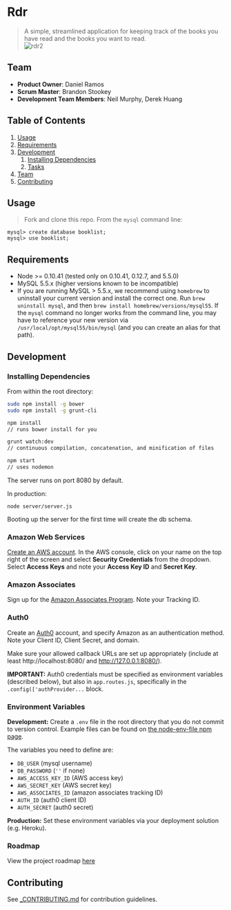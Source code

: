 # Rdr
> A simple, streamlined application for keeping track of the books you have read and the books you want to read.  
![rdr2](https://cloud.githubusercontent.com/assets/13752714/15801372/bcd1defc-2a60-11e6-967f-165436858c11.gif)

## Team

  - __Product Owner__: Daniel Ramos
  - __Scrum Master__: Brandon Stookey
  - __Development Team Members__: Neil Murphy, Derek Huang

## Table of Contents

1. [Usage](#Usage)
1. [Requirements](#requirements)
1. [Development](#development)
    1. [Installing Dependencies](#installing-dependencies)
    1. [Tasks](#tasks)
1. [Team](#team)
1. [Contributing](#contributing)

## Usage

> Fork and clone this repo. From the `mysql` command line:
>
```
mysql> create database booklist;
mysql> use booklist;
```

## Requirements

- Node >= 0.10.41 (tested only on 0.10.41, 0.12.7, and 5.5.0)
- MySQL 5.5.x (higher versions known to be incompatible)
 - If you are running MySQL > 5.5.x, we recommend using `homebrew` to uninstall your current version and install the correct one. Run `brew uninstall mysql`, and then `brew install homebrew/versions/mysql55`. If the `mysql` command no longer works from the command line, you may have to reference your new version via `/usr/local/opt/mysql55/bin/mysql` (and you can create an alias for that path).


## Development


### Installing Dependencies

From within the root directory:

```sh
sudo npm install -g bower
sudo npm install -g grunt-cli

npm install
// runs bower install for you

grunt watch:dev
// continuous compilation, concatenation, and minification of files

npm start
// uses nodemon
```
The server runs on port 8080 by default.

In production:

```
node server/server.js
```

Booting up the server for the first time will create the db schema.

### Amazon Web Services
[Create an AWS account](https://aws.amazon.com/). In the AWS console, click on your name on the top right of the screen and select **Security Credentials** from the dropdown. Select **Access Keys** and note your **Access Key ID** and **Secret Key**.

### Amazon Associates
Sign up for the [Amazon Associates Program](https://affiliate-program.amazon.com/). Note your Tracking ID.

### Auth0
Create an [Auth0](https://auth0.com/) account, and specify Amazon as an authentication method. Note your Client ID, Client Secret, and domain.

Make sure your allowed callback URLs are set up appropriately (include at least http://localhost:8080/ and http://127.0.0.1:8080/).

**IMPORTANT:** Auth0 credentials must be specified as environment variables (described below), but also in `app.routes.js`, specifically in the `.config(['authProvider...` block.

### Environment Variables

**Development:**
Create a `.env` file in the root directory that you do not commit to version control. Example files can be found on [the node-env-file npm page](https://www.npmjs.com/package/node-env-file).

The variables you need to define are:

- `DB_USER` (mysql username)
- `DB_PASSWORD` (`''` if none)
- `AWS_ACCESS_KEY_ID` (AWS access key)
- `AWS_SECRET_KEY` (AWS secret key)
- `AWS_ASSOCIATES_ID` (amazon associates tracking ID)
- `AUTH_ID` (auth0 client ID)
- `AUTH_SECRET` (auth0 secret)

**Production:**
Set these environment variables via your deployment solution (e.g. Heroku).

### Roadmap

View the project roadmap [here](https://github.com/hrr12T-Rex/greenfield/issues)


## Contributing

See [_CONTRIBUTING.md](https://github.com/hrr12T-Rex/greenfield/blob/master/_CONTRIBUTING.md) for contribution guidelines.
